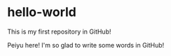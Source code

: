 # hello-world
This is my first repository in GitHub!

Peiyu here!
I'm so glad to write some words in GitHub!
